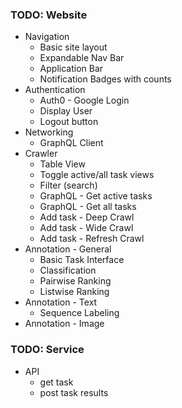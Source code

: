 

### TODO: Website

* Navigation
  * Basic site layout
  * Expandable Nav Bar
  * Application Bar
  * Notification Badges with counts
* Authentication
  * Auth0 - Google Login
  * Display User
  * Logout button
* Networking
  * GraphQL Client
* Crawler
  * Table View
  * Toggle active/all task views
  * Filter (search)
  * GraphQL - Get active tasks
  * GraphQL - Get all tasks
  * Add task - Deep Crawl
  * Add task - Wide Crawl
  * Add task - Refresh Crawl
* Annotation - General
  * Basic Task Interface
  * Classification
  * Pairwise Ranking
  * Listwise Ranking
* Annotation - Text
  * Sequence Labeling
* Annotation - Image


### TODO: Service  

* API
  * get task
  * post task results  